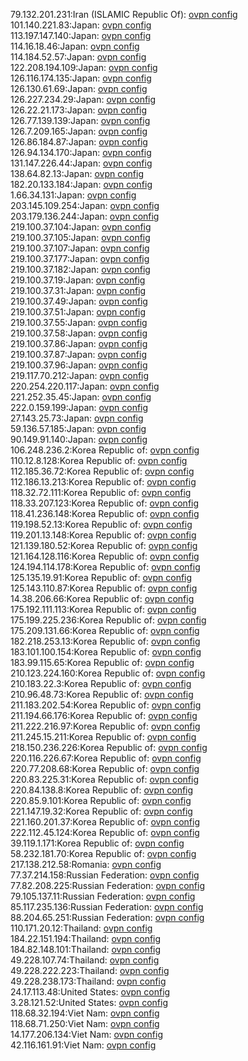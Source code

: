 79.132.201.231:Iran (ISLAMIC Republic Of): [ovpn config](vpn/79_132_201_231.ovpn)  
101.140.221.83:Japan: [ovpn config](vpn/101_140_221_83.ovpn)  
113.197.147.140:Japan: [ovpn config](vpn/113_197_147_140.ovpn)  
114.16.18.46:Japan: [ovpn config](vpn/114_16_18_46.ovpn)  
114.184.52.57:Japan: [ovpn config](vpn/114_184_52_57.ovpn)  
122.208.194.109:Japan: [ovpn config](vpn/122_208_194_109.ovpn)  
126.116.174.135:Japan: [ovpn config](vpn/126_116_174_135.ovpn)  
126.130.61.69:Japan: [ovpn config](vpn/126_130_61_69.ovpn)  
126.227.234.29:Japan: [ovpn config](vpn/126_227_234_29.ovpn)  
126.22.21.173:Japan: [ovpn config](vpn/126_22_21_173.ovpn)  
126.77.139.139:Japan: [ovpn config](vpn/126_77_139_139.ovpn)  
126.7.209.165:Japan: [ovpn config](vpn/126_7_209_165.ovpn)  
126.86.184.87:Japan: [ovpn config](vpn/126_86_184_87.ovpn)  
126.94.134.170:Japan: [ovpn config](vpn/126_94_134_170.ovpn)  
131.147.226.44:Japan: [ovpn config](vpn/131_147_226_44.ovpn)  
138.64.82.13:Japan: [ovpn config](vpn/138_64_82_13.ovpn)  
182.20.133.184:Japan: [ovpn config](vpn/182_20_133_184.ovpn)  
1.66.34.131:Japan: [ovpn config](vpn/1_66_34_131.ovpn)  
203.145.109.254:Japan: [ovpn config](vpn/203_145_109_254.ovpn)  
203.179.136.244:Japan: [ovpn config](vpn/203_179_136_244.ovpn)  
219.100.37.104:Japan: [ovpn config](vpn/219_100_37_104.ovpn)  
219.100.37.105:Japan: [ovpn config](vpn/219_100_37_105.ovpn)  
219.100.37.107:Japan: [ovpn config](vpn/219_100_37_107.ovpn)  
219.100.37.177:Japan: [ovpn config](vpn/219_100_37_177.ovpn)  
219.100.37.182:Japan: [ovpn config](vpn/219_100_37_182.ovpn)  
219.100.37.19:Japan: [ovpn config](vpn/219_100_37_19.ovpn)  
219.100.37.31:Japan: [ovpn config](vpn/219_100_37_31.ovpn)  
219.100.37.49:Japan: [ovpn config](vpn/219_100_37_49.ovpn)  
219.100.37.51:Japan: [ovpn config](vpn/219_100_37_51.ovpn)  
219.100.37.55:Japan: [ovpn config](vpn/219_100_37_55.ovpn)  
219.100.37.58:Japan: [ovpn config](vpn/219_100_37_58.ovpn)  
219.100.37.86:Japan: [ovpn config](vpn/219_100_37_86.ovpn)  
219.100.37.87:Japan: [ovpn config](vpn/219_100_37_87.ovpn)  
219.100.37.96:Japan: [ovpn config](vpn/219_100_37_96.ovpn)  
219.117.70.212:Japan: [ovpn config](vpn/219_117_70_212.ovpn)  
220.254.220.117:Japan: [ovpn config](vpn/220_254_220_117.ovpn)  
221.252.35.45:Japan: [ovpn config](vpn/221_252_35_45.ovpn)  
222.0.159.199:Japan: [ovpn config](vpn/222_0_159_199.ovpn)  
27.143.25.73:Japan: [ovpn config](vpn/27_143_25_73.ovpn)  
59.136.57.185:Japan: [ovpn config](vpn/59_136_57_185.ovpn)  
90.149.91.140:Japan: [ovpn config](vpn/90_149_91_140.ovpn)  
106.248.236.2:Korea Republic of: [ovpn config](vpn/106_248_236_2.ovpn)  
110.12.8.128:Korea Republic of: [ovpn config](vpn/110_12_8_128.ovpn)  
112.185.36.72:Korea Republic of: [ovpn config](vpn/112_185_36_72.ovpn)  
112.186.13.213:Korea Republic of: [ovpn config](vpn/112_186_13_213.ovpn)  
118.32.72.111:Korea Republic of: [ovpn config](vpn/118_32_72_111.ovpn)  
118.33.207.123:Korea Republic of: [ovpn config](vpn/118_33_207_123.ovpn)  
118.41.236.148:Korea Republic of: [ovpn config](vpn/118_41_236_148.ovpn)  
119.198.52.13:Korea Republic of: [ovpn config](vpn/119_198_52_13.ovpn)  
119.201.13.148:Korea Republic of: [ovpn config](vpn/119_201_13_148.ovpn)  
121.139.180.52:Korea Republic of: [ovpn config](vpn/121_139_180_52.ovpn)  
121.164.128.116:Korea Republic of: [ovpn config](vpn/121_164_128_116.ovpn)  
124.194.114.178:Korea Republic of: [ovpn config](vpn/124_194_114_178.ovpn)  
125.135.19.91:Korea Republic of: [ovpn config](vpn/125_135_19_91.ovpn)  
125.143.110.87:Korea Republic of: [ovpn config](vpn/125_143_110_87.ovpn)  
14.38.206.66:Korea Republic of: [ovpn config](vpn/14_38_206_66.ovpn)  
175.192.111.113:Korea Republic of: [ovpn config](vpn/175_192_111_113.ovpn)  
175.199.225.236:Korea Republic of: [ovpn config](vpn/175_199_225_236.ovpn)  
175.209.131.66:Korea Republic of: [ovpn config](vpn/175_209_131_66.ovpn)  
182.218.253.13:Korea Republic of: [ovpn config](vpn/182_218_253_13.ovpn)  
183.101.100.154:Korea Republic of: [ovpn config](vpn/183_101_100_154.ovpn)  
183.99.115.65:Korea Republic of: [ovpn config](vpn/183_99_115_65.ovpn)  
210.123.224.160:Korea Republic of: [ovpn config](vpn/210_123_224_160.ovpn)  
210.183.22.3:Korea Republic of: [ovpn config](vpn/210_183_22_3.ovpn)  
210.96.48.73:Korea Republic of: [ovpn config](vpn/210_96_48_73.ovpn)  
211.183.202.54:Korea Republic of: [ovpn config](vpn/211_183_202_54.ovpn)  
211.194.66.176:Korea Republic of: [ovpn config](vpn/211_194_66_176.ovpn)  
211.222.216.97:Korea Republic of: [ovpn config](vpn/211_222_216_97.ovpn)  
211.245.15.211:Korea Republic of: [ovpn config](vpn/211_245_15_211.ovpn)  
218.150.236.226:Korea Republic of: [ovpn config](vpn/218_150_236_226.ovpn)  
220.116.226.67:Korea Republic of: [ovpn config](vpn/220_116_226_67.ovpn)  
220.77.208.68:Korea Republic of: [ovpn config](vpn/220_77_208_68.ovpn)  
220.83.225.31:Korea Republic of: [ovpn config](vpn/220_83_225_31.ovpn)  
220.84.138.8:Korea Republic of: [ovpn config](vpn/220_84_138_8.ovpn)  
220.85.9.101:Korea Republic of: [ovpn config](vpn/220_85_9_101.ovpn)  
221.147.19.32:Korea Republic of: [ovpn config](vpn/221_147_19_32.ovpn)  
221.160.201.37:Korea Republic of: [ovpn config](vpn/221_160_201_37.ovpn)  
222.112.45.124:Korea Republic of: [ovpn config](vpn/222_112_45_124.ovpn)  
39.119.1.171:Korea Republic of: [ovpn config](vpn/39_119_1_171.ovpn)  
58.232.181.70:Korea Republic of: [ovpn config](vpn/58_232_181_70.ovpn)  
217.138.212.58:Romania: [ovpn config](vpn/217_138_212_58.ovpn)  
77.37.214.158:Russian Federation: [ovpn config](vpn/77_37_214_158.ovpn)  
77.82.208.225:Russian Federation: [ovpn config](vpn/77_82_208_225.ovpn)  
79.105.137.11:Russian Federation: [ovpn config](vpn/79_105_137_11.ovpn)  
85.117.235.136:Russian Federation: [ovpn config](vpn/85_117_235_136.ovpn)  
88.204.65.251:Russian Federation: [ovpn config](vpn/88_204_65_251.ovpn)  
110.171.20.12:Thailand: [ovpn config](vpn/110_171_20_12.ovpn)  
184.22.151.194:Thailand: [ovpn config](vpn/184_22_151_194.ovpn)  
184.82.148.101:Thailand: [ovpn config](vpn/184_82_148_101.ovpn)  
49.228.107.74:Thailand: [ovpn config](vpn/49_228_107_74.ovpn)  
49.228.222.223:Thailand: [ovpn config](vpn/49_228_222_223.ovpn)  
49.228.238.173:Thailand: [ovpn config](vpn/49_228_238_173.ovpn)  
24.17.113.48:United States: [ovpn config](vpn/24_17_113_48.ovpn)  
3.28.121.52:United States: [ovpn config](vpn/3_28_121_52.ovpn)  
118.68.32.194:Viet Nam: [ovpn config](vpn/118_68_32_194.ovpn)  
118.68.71.250:Viet Nam: [ovpn config](vpn/118_68_71_250.ovpn)  
14.177.206.134:Viet Nam: [ovpn config](vpn/14_177_206_134.ovpn)  
42.116.161.91:Viet Nam: [ovpn config](vpn/42_116_161_91.ovpn)  
